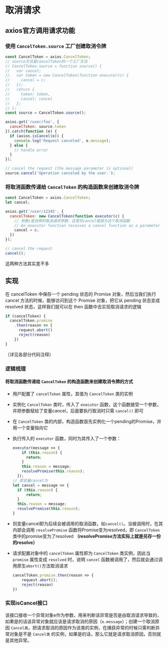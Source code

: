 # 取消请求

## axios官方调用请求功能

### 使用 `CancelToken.source` 工厂创建取消令牌

```javascript
const CancelToken = axios.CancelToken;
// source方法是cancelToken的一个工厂方法
// CancelToken.source = function source() {
//   var cancel;
//   var token = new CancelToken(function executor(c) {
//     cancel = c;
//   });
//   return {
//     token: token,
//     cancel: cancel
//   };
// };
const source = CancelToken.source();

axios.get('/user/foo', {
  cancelToken: source.token
}).catch(function (e) {
  if (axios.isCancel(e)) {
    console.log('Request canceled', e.message);
  } else {
    // handle error
  }
});

// cancel the request (the message parameter is optional)
source.cancel('Operation canceled by the user.');
```

### 将取消函数传递给 `CancelToken` 的构造函数来创建取消令牌

```javascript
const CancelToken = axios.CancelToken;
let cancel;

axios.get('/user/12345', {
  cancelToken: new CancelToken(function executor(c) {
    // 参数c是自带的取消请求参数，这里将cancel赋值为这个取消函数
    // An executor function receives a cancel function as a parameter
    cancel = c;
  })
});

// cancel the request
cancel();
```

这两种方法其实差不多

## 实现

在 cancelToken 中保存一个 pending 状态的 Promise 对象，然后当我们执行 cancel 方法的时候，能够访问到这个 Promise 对象，把它从 pending 状态变成 resolved 状态，这样我们就可以在 then 函数中去实现取消请求的逻辑

```javascript
if (cancelToken) {
  cancelToken.promise
    .then(reason => {
      request.abort()
      reject(reason)
    })
}
```

（详见各部分代码注释）

### 逻辑梳理

#### 将取消函数传递给 `CancelToken` 的构造函数来创建取消令牌的方式

- 用户配置了 `cancelToken` 属性，其值为 `CancelToken` 类的实例
- 实例化 `CancelToken` 类时，传入了 `executor` 函数，这个函数接受一个参数，并把参数赋给了变量cancel，后面要执行取消时只需 `cancel()` 即可
- 在 `CancelToken` 类的内部，构造函数首先实例化一个pending的Promise，并用一个变量指向它
- 执行传入的 `executor` 函数，同时为其传入了一个参数：

  ```javascript
  executor(message => {
      if (this.reason) {
        return;
      }
      this.reason = message;
      resolvePromise(this.reason);
    });
  // 即变量cancel为
  let cancel = message => {
    if (this.reason) {
        return;
    }
    this.reason = message;
    resolvePromise(this.reason);
  }
  ```

- 则变量cancel即为后续会被调用的取消函数，如`cancel()`。当被调用时，在其内部会调用 `resolvePromise` 函数将Promise变为resolved，即 `CancelToken` 类中的promise变为了resolved **（resolvePromise方法实际上就是另存一份的resolve）**
  
- 请求配置对象中的 `cancelToken` 属性即为 `CancelToken` 类实例，因此当 `promise` 属性变成 `resolved` 时，说明 `cancel` 函数被调用了，然后就会通过调用原生`abort()`方法取消请求

  ```javascript
  cancelToken.promise.then(reason => {
      request.abort();
      reject(reason)
  })
  ```

### 实现isCancel接口

该接口接收一个异常对象e作为参数，用来判断该异常是否是由取消请求导致的，如果是的话该异常对象就应该是请求取消的原因（`e.message`）；创建一个取消原因 `Cancel类`，把请求取消的原因作为该类的实例，在捕获异常的时候只需判断异常对象是不是 `Cancel类` 的实例，如果是的话，那么它就是请求取消原因，否则就是其他异常。
